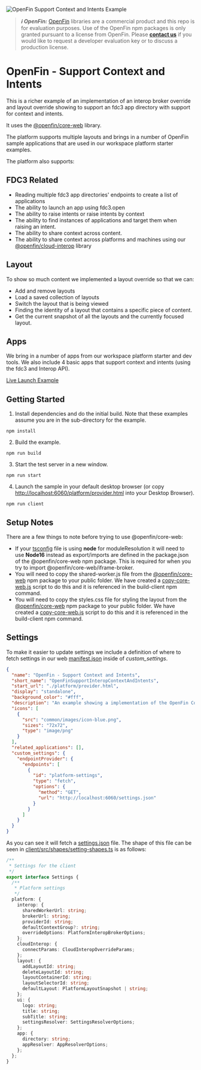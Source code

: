 ![OpenFin Support Context and Intents Example](../../assets/openfin-web-starter.png)

> **_:information_source: OpenFin:_** [OpenFin](https://www.openfin.co/) libraries are a commercial product and this repo is for evaluation purposes. Use of the OpenFin npm packages is only granted pursuant to a license from OpenFin. Please [**contact us**](https://www.openfin.co/contact/) if you would like to request a developer evaluation key or to discuss a production license.

# OpenFin - Support Context and Intents

This is a richer example of an implementation of an interop broker override and layout override showing to support an fdc3 app directory with support for context and intents.

It uses the [@openfin/core-web](https://www.npmjs.com/package/@openfin/core-web) library.

The platform supports multiple layouts and brings in a number of OpenFin sample applications that are used in our workspace platform starter examples.

The platform also supports:

## FDC3 Related

- Reading multiple fdc3 app directories' endpoints to create a list of applications
- The ability to launch an app using fdc3.open
- The ability to raise intents or raise intents by context
- The ability to find instances of applications and target them when raising an intent.
- The ability to share context across content.
- The ability to share context across platforms and machines using our [@openfin/cloud-interop](https://www.npmjs.com/package/@openfin/cloud-interop) library

## Layout

To show so much content we implemented a layout override so that we can:

- Add and remove layouts
- Load a saved collection of layouts
- Switch the layout that is being viewed
- Finding the identity of a layout that contains a specific piece of content.
- Get the current snapshot of all the layouts and the currently focused layout.

## Apps

We bring in a number of apps from our workspace platform starter and dev tools. We also include 4 basic apps that support context and intents (using the fdc3 and Interop API).

[Live Launch Example](https://built-on-openfin.github.io/web-starter/web/v18.0.0/web-interop-support-context-and-intents/platform/provider.html)

## Getting Started

1. Install dependencies and do the initial build. Note that these examples assume you are in the sub-directory for the example.

```shell
npm install
```

2. Build the example.

```shell
npm run build
```

3. Start the test server in a new window.

```shell
npm run start
```

4. Launch the sample in your default desktop browser (or copy <http://localhost:6060/platform/provider.html> into your Desktop Browser).

```shell
npm run client
```

## Setup Notes

There are a few things to note before trying to use @openfin/core-web:

- If your [tsconfig](./client/tsconfig.json) file is using **node** for moduleResolution it will need to use **Node16** instead as export/imports are defined in the package.json of the @openfin/core-web npm package. This is required for when you try to import @openfin/core-web/iframe-broker.
- You will need to copy the shared-worker.js file from the [@openfin/core-web](https://www.npmjs.com/package/@openfin/core-web) npm package to your public folder. We have created a [copy-core-web.js](./scripts/copy-core-web.js) script to do this and it is referenced in the build-client npm command.
- You will need to copy the styles.css file for styling the layout from the [@openfin/core-web](https://www.npmjs.com/package/@openfin/core-web) npm package to your public folder. We have created a [copy-core-web.js](./scripts/copy-core-web.js) script to do this and it is referenced in the build-client npm command.

## Settings

To make it easier to update settings we include a definition of where to fetch settings in our web [manifest.json](./public/manifest.json) inside of _custom_settings_.

```json
{
  "name": "OpenFin - Support Context and Intents",
  "short_name": "OpenFinSupportInteropContextAndIntents",
  "start_url": "./platform/provider.html",
  "display": "standalone",
  "background_color": "#fff",
  "description": "An example showing a implementation of the OpenFin Core Web Library to support context and intents as well as layouts.",
  "icons": [
    {
      "src": "common/images/icon-blue.png",
      "sizes": "72x72",
      "type": "image/png"
    }
  ],
  "related_applications": [],
  "custom_settings": {
    "endpointProvider": {
      "endpoints": [
        {
          "id": "platform-settings",
          "type": "fetch",
          "options": {
            "method": "GET",
            "url": "http://localhost:6060/settings.json"
          }
        }
      ]
    }
  }
}
```

As you can see it will fetch a [settings.json](./public/settings.json) file. The shape of this file can be seen in [client/src/shapes/setting-shapes.ts](./client/src/shapes/setting-shapes.ts) is as follows:

```typescript
/**
 * Settings for the client
 */
export interface Settings {
  /**
   * Platform settings
   */
  platform: {
    interop: {
      sharedWorkerUrl: string;
      brokerUrl: string;
      providerId: string;
      defaultContextGroup?: string;
      overrideOptions: PlatformInteropBrokerOptions;
    };
    cloudInterop: {
      connectParams: CloudInteropOverrideParams;
    };
    layout: {
      addLayoutId: string;
      deleteLayoutId: string;
      layoutContainerId: string;
      layoutSelectorId: string;
      defaultLayout: PlatformLayoutSnapshot | string;
    };
    ui: {
      logo: string;
      title: string;
      subTitle: string;
      settingsResolver: SettingsResolverOptions;
    };
    app: {
      directory: string;
      appResolver: AppResolverOptions;
    };
  };
}
```
